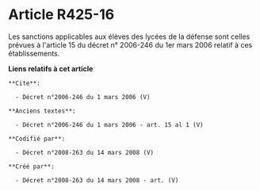 # Article R425-16

Les sanctions applicables aux élèves des lycées de la défense sont celles prévues à l'article 15 du décret n° 2006-246 du 1er
mars 2006 relatif à ces établissements.

**Liens relatifs à cet article**

	**Cite**:

	  - Décret n°2006-246 du 1 mars 2006 (V)

	**Anciens textes**:

	  - Décret n°2006-246 du 1 mars 2006 - art. 15 al 1 (V)

	**Codifié par**:

	  - Décret n°2008-263 du 14 mars 2008 (V)

	**Créé par**:

	  - Décret n°2008-263 du 14 mars 2008 - art. (V)
